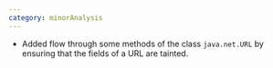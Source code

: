 ```yaml
---
category: minorAnalysis
---
```

* Added flow through some methods of the class `java.net.URL` by ensuring that the fields of a URL are tainted.
